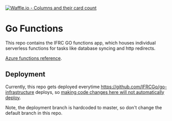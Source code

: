 [![Waffle.io - Columns and their card count](https://badge.waffle.io/IFRCGo/go-infrastructure.svg?columns=all)](https://waffle.io/IFRCGo/go-infrastructure)

# Go Functions

This repo contains the IFRC GO functions app, which houses individual serverless functions for tasks like database syncing and http redirects.

[Azure functions reference](https://docs.microsoft.com/en-us/azure/azure-functions/functions-reference).

## Deployment

Currently, this repo gets deployed everytime https://github.com/IFRCGo/go-infrastructure deploys, so [making code changes here will not automatically deploy](https://github.com/IFRCGo/go-functions/issues/3).

Note, the deployment branch is hardcoded to master, so don't change the default branch in this repo.
